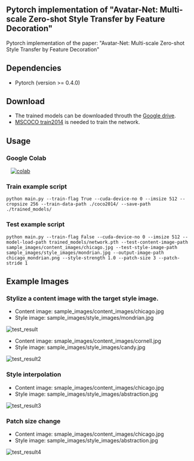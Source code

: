 Pytorch implementation of "Avatar-Net: Multi-scale Zero-shot Style Transfer by Feature Decoration"
---

Pytorch implementation of the paper:
"Avatar-Net: Multi-scale Zero-shot Style Transfer by Feature Decoration"

Dependencies
--
* Pytorch (version >= 0.4.0)

Download
--
* The trained models can be downloaded throuth the [Google drive](https://drive.google.com/drive/folders/1JDgn5oO11AWnbpUxpyrdPe_pYwgfGhSu?usp=sharing).
* [MSCOCO train2014](http://cocodataset.org/#download) is needed to train the network.

Usage
--

### Google Colab
&nbsp;&nbsp; [![colab](https://camo.githubusercontent.com/52feade06f2fecbf006889a904d221e6a730c194/68747470733a2f2f636f6c61622e72657365617263682e676f6f676c652e636f6d2f6173736574732f636f6c61622d62616467652e737667)](https://colab.research.google.com/github/tyui592/Avatar-Net_Pytorch/blob/master/Avatar_Net_evaluate.ipynb)

### Train example script

```
python main.py --train-flag True --cuda-device-no 0 --imsize 512 --cropsize 256 --train-data-path ./coco2014/ --save-path ./trained_models/
```

### Test example script

```
python main.py --train-flag False --cuda-device-no 0 --imsize 512 --model-load-path trained_models/network.pth --test-content-image-path sample_images/content_images/chicago.jpg --test-style-image-path sample_images/style_images/mondrian.jpg --output-image-path chicago_mondrian.png --style-strength 1.0 --patch-size 3 --patch-stride 1
```

Example Images
--

### Stylize a content image with the target style image.

* Content image: sample_images/content_images/chicago.jpg
* Style image: sample_images/style_images/mondrian.jpg

![test_result](https://github.com/tyui592/Avatar-Net_Pytorch/blob/master/sample_images/test_results/chicago_mondrian.png)

* Content image: smaple_images/content_images/cornell.jpg
* Style image: sample_images/style_images/candy.jpg

![test_result2](https://github.com/tyui592/Avatar-Net_Pytorch/blob/master/sample_images/test_results/cornell_candy.png)

### Style interpolation

* Content image: smaple_images/content_images/chicago.jpg
* Style image: sample_images/style_images/abstraction.jpg

![test_result3](https://github.com/tyui592/Avatar-Net_Pytorch/blob/master/sample_images/test_results/chicago_abstraction_style-interpolation.png)

### Patch size change

* Content image: smaple_images/content_images/chicago.jpg
* Style image: sample_images/style_images/abstraction.jpg

![test_result4](https://github.com/tyui592/Avatar-Net_Pytorch/blob/master/sample_images/test_results/chicago_abstraction_patch-size.png)
